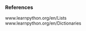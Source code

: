 ### References
<p style="font-size:100%; margin-top:2%">
                       www.learnpython.org/en/Lists <br>
                       www.learnpython.org/en/Dictionaries